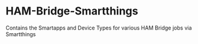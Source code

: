 # HAM-Bridge-Smartthings
Contains the Smartapps and Device Types for various HAM Bridge jobs via Smartthings
